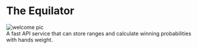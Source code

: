 # The Equilator
![welcome pic](https://github.com/vik-backend/equilator-api/blob/readme-edition/static/shouldIwin.jpg?raw=true)  
A fast API service that can store ranges and calculate winning probabilities with hands weight.


